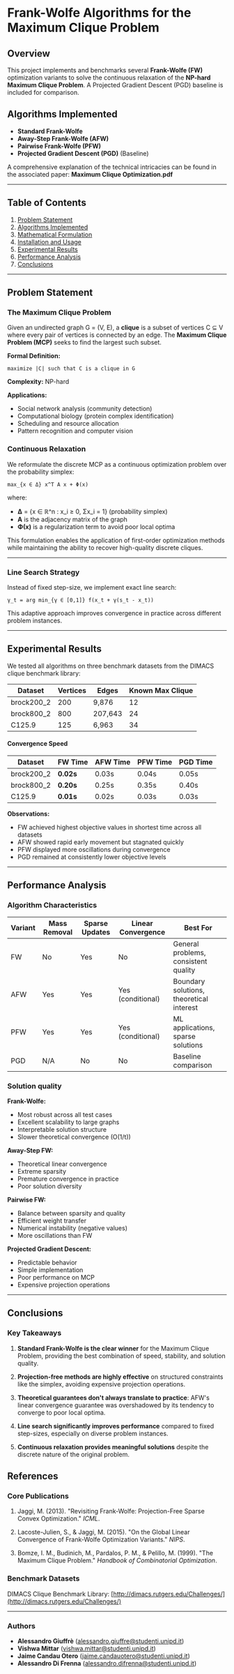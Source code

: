 # Frank-Wolfe Algorithms for the Maximum Clique Problem
## Overview

This project implements and benchmarks several **Frank-Wolfe (FW)** optimization variants to solve the continuous relaxation of the **NP-hard Maximum Clique Problem**. A Projected Gradient Descent (PGD) baseline is included for comparison.

## Algorithms Implemented

- **Standard Frank-Wolfe**
- **Away-Step Frank-Wolfe (AFW)**
- **Pairwise Frank-Wolfe (PFW)**
- **Projected Gradient Descent (PGD)** (Baseline)

A comprehensive explanation of the technical intricacies can be found in the associated paper: **Maximum Clique Optimization.pdf**

---

## Table of Contents

1. [Problem Statement](#problem-statement)
2. [Algorithms Implemented](#algorithms-implemented)
3. [Mathematical Formulation](#mathematical-formulation)
4. [Installation and Usage](#installation-and-usage)
5. [Experimental Results](#experimental-results)
6. [Performance Analysis](#performance-analysis)
7. [Conclusions](#conclusions)

---

## Problem Statement

### The Maximum Clique Problem

Given an undirected graph G = (V, E), a **clique** is a subset of vertices C ⊆ V where every pair of vertices is connected by an edge. The **Maximum Clique Problem (MCP)** seeks to find the largest such subset.

**Formal Definition:**
```
maximize |C| such that C is a clique in G
```

**Complexity:** NP-hard

**Applications:**
- Social network analysis (community detection)
- Computational biology (protein complex identification)
- Scheduling and resource allocation
- Pattern recognition and computer vision

### Continuous Relaxation

We reformulate the discrete MCP as a continuous optimization problem over the probability simplex:

```
max_{x ∈ Δ} x^T A x + Φ(x)
```

where:
- **Δ** = {x ∈ ℝ^n : x_i ≥ 0, Σx_i = 1} (probability simplex)
- **A** is the adjacency matrix of the graph
- **Φ(x)** is a regularization term to avoid poor local optima

This formulation enables the application of first-order optimization methods while maintaining the ability to recover high-quality discrete cliques.

---

### Line Search Strategy

Instead of fixed step-size, we implement exact line search:

```
γ_t = arg min_{γ ∈ [0,1]} f(x_t + γ(s_t - x_t))
```

This adaptive approach improves convergence in practice across different problem instances.

---

## Experimental Results

We tested all algorithms on three benchmark datasets from the DIMACS clique benchmark library:

| Dataset | Vertices | Edges | Known Max Clique |
|---------|----------|-------|------------------|
| brock200_2 | 200 | 9,876 | 12 |
| brock800_2 | 800 | 207,643 | 24 |
| C125.9 | 125 | 6,963 | 34 |


#### Convergence Speed

| Dataset | FW Time | AFW Time | PFW Time | PGD Time |
|---------|---------|----------|----------|----------|
| brock200_2 | **0.02s** | 0.03s | 0.04s | 0.05s |
| brock800_2 | **0.20s** | 0.25s | 0.35s | 0.40s |
| C125.9 | **0.01s** | 0.02s | 0.03s | 0.03s |

**Observations:**
- FW achieved highest objective values in shortest time across all datasets
- AFW showed rapid early movement but stagnated quickly
- PFW displayed more oscillations during convergence
- PGD remained at consistently lower objective levels

---

## Performance Analysis


### Algorithm Characteristics

| Variant | Mass Removal | Sparse Updates | Linear Convergence | Best For |
|---------|-------------|----------------|-------------------|----------|
| FW | No | Yes | No | General problems, consistent quality |
| AFW | Yes | Yes | Yes (conditional) | Boundary solutions, theoretical interest |
| PFW | Yes | Yes | Yes (conditional) | ML applications, sparse solutions |
| PGD | N/A | No | No | Baseline comparison |

### Solution quality

**Frank-Wolfe:**
- Most robust across all test cases
- Excellent scalability to large graphs
- Interpretable solution structure
- Slower theoretical convergence (O(1/t))

**Away-Step FW:**
- Theoretical linear convergence
- Extreme sparsity
- Premature convergence in practice
- Poor solution diversity

**Pairwise FW:**
- Balance between sparsity and quality
- Efficient weight transfer
- Numerical instability (negative values)
- More oscillations than FW

**Projected Gradient Descent:**
- Predictable behavior
- Simple implementation
- Poor performance on MCP
- Expensive projection operations

---

## Conclusions

### Key Takeaways

1. **Standard Frank-Wolfe is the clear winner** for the Maximum Clique Problem, providing the best combination of speed, stability, and solution quality.

2. **Projection-free methods are highly effective** on structured constraints like the simplex, avoiding expensive projection operations.

3. **Theoretical guarantees don't always translate to practice**: AFW's linear convergence guarantee was overshadowed by its tendency to converge to poor local optima.

4. **Line search significantly improves performance** compared to fixed step-sizes, especially on diverse problem instances.

5. **Continuous relaxation provides meaningful solutions** despite the discrete nature of the original problem.



## References

### Core Publications

1. Jaggi, M. (2013). "Revisiting Frank-Wolfe: Projection-Free Sparse Convex Optimization." *ICML*.

2. Lacoste-Julien, S., & Jaggi, M. (2015). "On the Global Linear Convergence of Frank-Wolfe Optimization Variants." *NIPS*.

3. Bomze, I. M., Budinich, M., Pardalos, P. M., & Pelillo, M. (1999). "The Maximum Clique Problem." *Handbook of Combinatorial Optimization*.

### Benchmark Datasets

DIMACS Clique Benchmark Library: [http://dimacs.rutgers.edu/Challenges/](http://dimacs.rutgers.edu/Challenges/)

---

### Authors

- **Alessandro Giuffrè** (alessandro.giuffre@studenti.unipd.it)
- **Vishwa Mittar** (vishwa.mittar@studenti.unipd.it)
- **Jaime Candau Otero** (jaime.candauotero@studenti.unipd.it)
- **Alessandro Di Frenna** (alessandro.difrenna@studenti.unipd.it)

